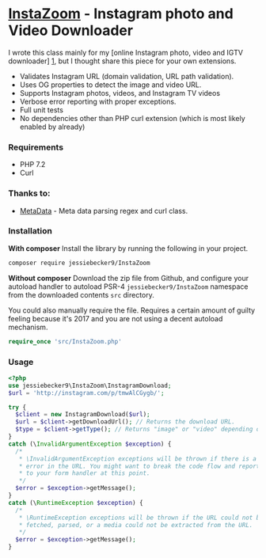 # [InstaZoom](https://instazoom.org) - Instagram photo and Video Downloader

I wrote this class mainly for my [online Instagram photo, video and IGTV downloader] [1], but I thought share this piece for your own extensions.

  - Validates Instagram URL (domain validation, URL path validation).
  - Uses OG properties to detect the image and video URL.
  - Supports Instagram photos, videos, and Instagram TV videos
  - Verbose error reporting with proper exceptions.
  - Full unit tests
  - No dependencies other than PHP curl extension (which is most likely enabled by already)
  

### Requirements
* PHP 7.2
* Curl


### Thanks to:
* [MetaData][2] - Meta data parsing regex and curl class.

### Installation

**With composer**
Install the library by running the following in your project. 
```bash
composer require jessiebecker9/InstaZoom
```
**Without composer**
Download the zip file from Github, and configure your autoload handler to autoload PSR-4 `jessiebecker9/InstaZoom` namespace from the downloaded contents `src` directory. 

You could also manually require the file. Requires a certain amount of guilty feeling because it's 2017 and you are not using a decent autoload mechanism. 

```php 
require_once 'src/InstaZoom.php'
```

### Usage
```php
<?php
use jessiebecker9\InstaZoom\InstagramDownload;
$url = 'http://instagram.com/p/tmwAlCGygb/';

try {
  $client = new InstagramDownload($url);
  $url = $client->getDownloadUrl(); // Returns the download URL.
  $type = $client->getType(); // Returns "image" or "video" depending on the media type.
}
catch (\InvalidArgumentException $exception) {
  /*
   * \InvalidArgumentException exceptions will be thrown if there is a validation 
   * error in the URL. You might want to break the code flow and report the error 
   * to your form handler at this point.
   */
  $error = $exception->getMessage();
}
catch (\RuntimeException $exception) {
  /*
   * \RuntimeException exceptions will be thrown if the URL could not be 
   * fetched, parsed, or a media could not be extracted from the URL. 
   */
  $error = $exception->getMessage();
}
```


[1]:https://instazoom.org
[2]:https://github.com/baj84/MetaData
